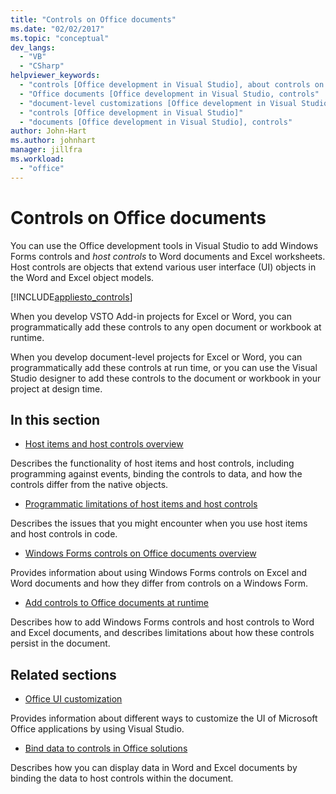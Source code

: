 ```yaml
---
title: "Controls on Office documents"
ms.date: "02/02/2017"
ms.topic: "conceptual"
dev_langs:
  - "VB"
  - "CSharp"
helpviewer_keywords:
  - "controls [Office development in Visual Studio], about controls on Office documents"
  - "Office documents [Office development in Visual Studio, controls"
  - "document-level customizations [Office development in Visual Studio], controls"
  - "controls [Office development in Visual Studio]"
  - "documents [Office development in Visual Studio], controls"
author: John-Hart
ms.author: johnhart
manager: jillfra
ms.workload:
  - "office"
---
```

# Controls on Office documents
  You can use the Office development tools in Visual Studio to add Windows Forms controls and *host controls* to Word documents and Excel worksheets. Host controls are objects that extend various user interface (UI) objects in the Word and Excel object models.

 [!INCLUDE[appliesto_controls](../vsto/includes/appliesto-controls-md.md)]

 When you develop VSTO Add-in projects for Excel or Word, you can programmatically add these controls to any open document or workbook at runtime.

 When you develop document-level projects for Excel or Word, you can programmatically add these controls at run time, or you can use the Visual Studio designer to add these controls to the document or workbook in your project at design time.

## In this section
- [Host items and host controls overview](../vsto/host-items-and-host-controls-overview.md)

 Describes the functionality of host items and host controls, including programming against events, binding the controls to data, and how the controls differ from the native objects.

- [Programmatic limitations of host items and host controls](../vsto/programmatic-limitations-of-host-items-and-host-controls.md)

 Describes the issues that you might encounter when you use host items and host controls in code.

- [Windows Forms controls on Office documents overview](../vsto/windows-forms-controls-on-office-documents-overview.md)

 Provides information about using Windows Forms controls on Excel and Word documents and how they differ from controls on a Windows Form.

- [Add controls to Office documents at runtime](../vsto/adding-controls-to-office-documents-at-run-time.md)

 Describes how to add Windows Forms controls and host controls to Word and Excel documents, and describes limitations about how these controls persist in the document.

## Related sections
- [Office UI customization](../vsto/office-ui-customization.md)

 Provides information about different ways to customize the UI of Microsoft Office applications by using Visual Studio.

- [Bind data to controls in Office solutions](../vsto/binding-data-to-controls-in-office-solutions.md)

 Describes how you can display data in Word and Excel documents by binding the data to host controls within the document.
